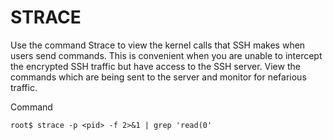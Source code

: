 # STRACE

<p>
Use the command Strace to view the kernel calls that SSH makes when users send commands.  
This is convenient when you are unable to intercept the encrypted SSH traffic but have access to
the SSH server.  View the commands which are being sent to the server and monitor for nefarious traffic.


Command
```
root$ strace -p <pid> -f 2>&1 | grep 'read(0'
```